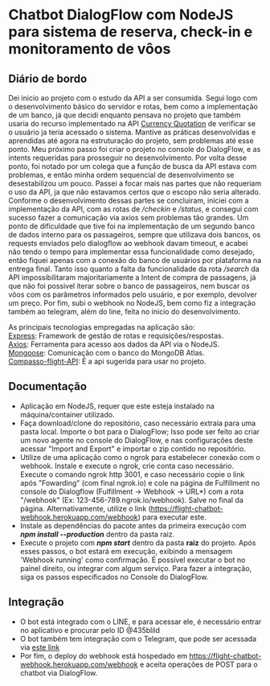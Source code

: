 # Chatbot DialogFlow com NodeJS para sistema de reserva, check-in e monitoramento de vôos

## Diário de bordo
Dei inicio ao projeto com o estudo da API a ser consumida. Segui logo com o desenvolvimento básico do servidor e rotas, bem como a implementação de um banco, já que decidi enquanto pensava no projeto que também usaria do recurso implementado na API [Currency Quotation](https://github.com/MashiroK/currency-quotation-api-chatbot) de verificar se o usuário ja teria acessado o sistema. Mantive as práticas desenvolvidas e aprendidas até agora na estruturação do projeto, sem problemas até esse ponto. Meu próximo passo foi criar o projeto no console do DialogFlow, e as intents requeridas para prosseguir no desenvolvimento. Por volta desse ponto, foi notado por um colega que a função de busca da API estava com problemas, e então minha ordem sequencial de desenvolvimento se desestabilizou um pouco. Passei a focar mais nas partes que não requeriam o uso da API, ja que não estavamos certos que o escopo não seria alterado. Conforme o desenvolvimento dessas partes se concluiram, iniciei com a implementação da API, com as rotas de <i>/checkin</i> e <i>/status</i>, e consegui com sucesso fazer a comunicação via axios sem problemas tão grandes. Um ponto de dificuldade que tive foi na implementação de um segundo banco de dados interno para os passageiros, sempre que utilizava dois bancos, os requests enviados pelo dialogflow ao webhook davam timeout, e acabei não tendo o tempo para implementar essa funcionalidade como desejado, então fiquei apenas com a conexão do banco de usuários por plataforma na entrega final. Tanto isso quanto a falta da funcionalidade da rota <i>/search</i> da API impossibilitaram majoritariamente a Intent de compra de passagens, já que não foi possivel iterar sobre o banco de passageiros, nem buscar os vôos com os parâmetros informados pelo usuário, e por exemplo, devolver um preço. Por fim, subi o webhook no NodeJS, bem como fiz a integração também ao telegram, além do line, feita no inicio do desenvolvimento.  

As principais tecnologias empregadas na aplicação são:  
[Express](https://expressjs.com/pt-br/): Framework de gestão de rotas e requisições/respostas.  
[Axios](https://github.com/axios/axios): Ferramenta para acesso aos dados da API via o NodeJS.  
[Mongoose](https://mongoosejs.com): Comunicação com o banco do MongoDB Atlas.  
[Compasso-flight-API](https://compasso-flight.herokuapp.com/api/v1/docs): É a api sugerida para usar no projeto.  

## Documentação

- Aplicação em NodeJS, requer que este esteja instalado na máquina/container utilizado. 
- Faça download/clone do repositório, caso necessário extraia para uma pasta local. Importe o bot para o DialogFlow; Isso pode ser feito ao criar um novo agente no console do DialogFlow, e nas configurações deste acessar "Import and Export" e importar o zip contido no repositório.
- Utilize de uma aplicação como o ngrok para estabelecer conexão com o webhook. Instale e execute o ngrok, crie conta caso necessário. Execute o comando ngrok http 3001, e caso necessário copie o link após "Fowarding" (com final ngrok.io) e cole na página de Fulfillment no console do Dialogflow (Fulfillment -> Webhook -> URL*) com a rota "/webhook" (Ex: 123-456-789.ngrok.io/webhook). Salve no final da página. Alternativamente, utilize o link (https://flight-chatbot-webhook.herokuapp.com/webhook) para executar este.
- Instale as dependências do pacote antes da primeira execução com <b><i>npm install --production</i></b> dentro da pasta raiz.
- Execute o projeto com <b><i>npm start</i></b> dentro da pasta <b>raiz</b> do projeto. Após esses passos, o bot estará em execução, exibindo a mensagem 'Webhook running' como confirmação. É possível executar o bot no painel direito, ou integrar com algum serviço. Para fazer a integração, siga os passos especificados no Console do DialogFlow.

## Integração
  
- O bot está integrado com o LINE, e para acessar ele, é necessário entrar no aplicativo e procurar pelo ID @435blild
- O bot também tem integração com o Telegram, que pode ser acessada via [este link](t.me/FlightChatbot)
- Por fim, o deploy do webhook está hospedado em https://flight-chatbot-webhook.herokuapp.com/webhook e aceita operações de POST para o chatbot via DialogFlow.